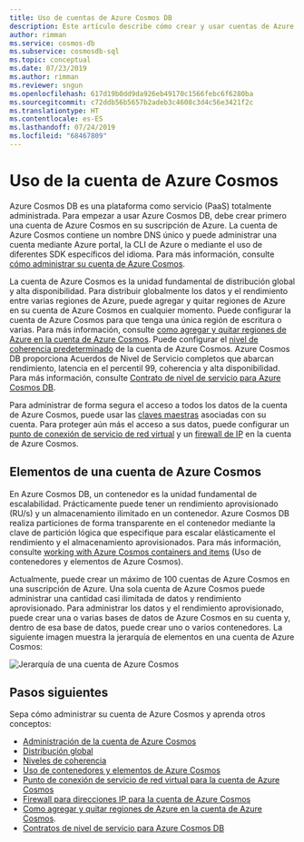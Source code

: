 ```yaml
---
title: Uso de cuentas de Azure Cosmos DB
description: Este artículo describe cómo crear y usar cuentas de Azure Cosmos DB
author: rimman
ms.service: cosmos-db
ms.subservice: cosmosdb-sql
ms.topic: conceptual
ms.date: 07/23/2019
ms.author: rimman
ms.reviewer: sngun
ms.openlocfilehash: 617d19b0dd9da926eb49170c1566febc6f6280ba
ms.sourcegitcommit: c72ddb56b5657b2adeb3c4608c3d4c56e3421f2c
ms.translationtype: HT
ms.contentlocale: es-ES
ms.lasthandoff: 07/24/2019
ms.locfileid: "68467809"
---
```

# <a name="work-with-azure-cosmos-account"></a>Uso de la cuenta de Azure Cosmos

Azure Cosmos DB es una plataforma como servicio (PaaS) totalmente administrada. Para empezar a usar Azure Cosmos DB, debe crear primero una cuenta de Azure Cosmos en su suscripción de Azure. La cuenta de Azure Cosmos contiene un nombre DNS único y puede administrar una cuenta mediante Azure portal, la CLI de Azure o mediante el uso de diferentes SDK específicos del idioma. Para más información, consulte [cómo administrar su cuenta de Azure Cosmos](how-to-manage-database-account.md).

La cuenta de Azure Cosmos es la unidad fundamental de distribución global y alta disponibilidad. Para distribuir globalmente los datos y el rendimiento entre varias regiones de Azure, puede agregar y quitar regiones de Azure en su cuenta de Azure Cosmos en cualquier momento. Puede configurar la cuenta de Azure Cosmos para que tenga una única región de escritura o varias. Para más información, consulte [como agregar y quitar regiones de Azure en la cuenta de Azure Cosmos](how-to-manage-database-account.md). Puede configurar el [nivel de coherencia predeterminado](consistency-levels.md) de la cuenta de Azure Cosmos. Azure Cosmos DB proporciona Acuerdos de Nivel de Servicio completos que abarcan rendimiento, latencia en el percentil 99, coherencia y alta disponibilidad. Para más información, consulte [Contrato de nivel de servicio para Azure Cosmos DB](https://azure.microsoft.com/support/legal/sla/cosmos-db/v1_2/).

Para administrar de forma segura el acceso a todos los datos de la cuenta de Azure Cosmos, puede usar las [claves maestras](secure-access-to-data.md) asociadas con su cuenta. Para proteger aún más el acceso a sus datos, puede configurar un [punto de conexión de servicio de red virtual](vnet-service-endpoint.md) y un [firewall de IP](firewall-support.md) en la cuenta de Azure Cosmos. 

## <a name="elements-in-an-azure-cosmos-account"></a>Elementos de una cuenta de Azure Cosmos

En Azure Cosmos DB, un contenedor es la unidad fundamental de escalabilidad. Prácticamente puede tener un rendimiento aprovisionado (RU/s) y un almacenamiento ilimitado en un contenedor. Azure Cosmos DB realiza particiones de forma transparente en el contenedor mediante la clave de partición lógica que especifique para escalar elásticamente el rendimiento y el almacenamiento aprovisionados. Para más información, consulte [working with Azure Cosmos containers and items](databases-containers-items.md) (Uso de contenedores y elementos de Azure Cosmos).

Actualmente, puede crear un máximo de 100 cuentas de Azure Cosmos en una suscripción de Azure. Una sola cuenta de Azure Cosmos puede administrar una cantidad casi ilimitada de datos y rendimiento aprovisionado. Para administrar los datos y el rendimiento aprovisionado, puede crear una o varias bases de datos de Azure Cosmos en su cuenta y, dentro de esa base de datos, puede crear uno o varios contenedores. La siguiente imagen muestra la jerarquía de elementos en una cuenta de Azure Cosmos:

![Jerarquía de una cuenta de Azure Cosmos](./media/account-overview/hierarchy.png)

## <a name="next-steps"></a>Pasos siguientes

Sepa cómo administrar su cuenta de Azure Cosmos y aprenda otros conceptos:

* [Administración de la cuenta de Azure Cosmos](how-to-manage-database-account.md)
* [Distribución global](distribute-data-globally.md)
* [Niveles de coherencia](consistency-levels.md)
* [Uso de contenedores y elementos de Azure Cosmos](databases-containers-items.md)
* [Punto de conexión de servicio de red virtual para la cuenta de Azure Cosmos](vnet-service-endpoint.md)
* [Firewall para direcciones IP para la cuenta de Azure Cosmos](firewall-support.md)
* [Como agregar y quitar regiones de Azure en la cuenta de Azure Cosmos](how-to-manage-database-account.md).
* [Contratos de nivel de servicio para Azure Cosmos DB](https://azure.microsoft.com/support/legal/sla/cosmos-db/v1_2/)
